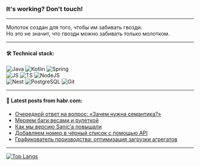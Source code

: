 ### It's working? Don't touch!

---
Молоток создан для того, чтобы им забивать гвозди. <br>
Но это не значит, что гвозди можно забивать только молотком.

---

#### 🛠️ Technical stack:

![Java](https://img.shields.io/badge/Java-informational?logo=Oracle&style=flat&logoColor=white&color=FF4500)
![Kotlin](https://img.shields.io/badge/Kotlin-informational?logo=Kotlin&style=flat&logoColor=white&color=774D97)
![Spring](https://img.shields.io/badge/SpringBoot-informational?logo=SpringBoot&style=flat&logoColor=white&color=6DB33F) <br>
![JS](https://img.shields.io/badge/JS-informational?logo=javaScript&style=flat&logoColor=black&color=F7Df1E)
![TS](https://img.shields.io/badge/TypeScript-informational?logo=typeScript&style=flat&logoColor=black&color=0667A8)
![NodeJS](https://img.shields.io/badge/NodeJS-informational?logo=node.js&style=flat&logoColor=white&color=70A760) <br>
![Nest](https://img.shields.io/badge/NestJS-informational?logo=NestJS&style=flat&logoColor=white&color=E0234E)
![PostgreSQL](https://img.shields.io/badge/PostgreSQL-informational?logo=PostgreSQL&style=flat&logoColor=white&color=DAA520)
![Git](https://img.shields.io/badge/Git-informational?logo=git&style=flat&logoColor=white&color=778899)

___

#### 💬 Latest posts from habr.com:

<!-- BLOG-POST-LIST:START -->
- [Очередной ответ на вопрос: «Зачем нужна семантика?»](https://habr.com/ru/companies/ruvds/articles/758006/?utm_source=habrahabr&utm_medium=rss&utm_campaign=758006)
- [Меряем баги весами и рулеткой](https://habr.com/ru/companies/2gis/articles/761714/?utm_source=habrahabr&utm_medium=rss&utm_campaign=761714)
- [Как мы версию Sanic’а повышали](https://habr.com/ru/companies/domclick/articles/761838/?utm_source=habrahabr&utm_medium=rss&utm_campaign=761838)
- [Добавляем номер в чёрный список с помощью API](https://habr.com/ru/companies/ru_mts/articles/761906/?utm_source=habrahabr&utm_medium=rss&utm_campaign=761906)
- [Графикователь производства: оптимизация загрузки агрегатов](https://habr.com/ru/companies/nlmk/articles/757384/?utm_source=habrahabr&utm_medium=rss&utm_campaign=757384)
<!-- BLOG-POST-LIST:END -->

---
[![Top Langs](https://github-readme-stats-git-master-advtsetting-gmailcom.vercel.app/api/top-langs/?username=zloylis&langs_count=10&hide_title=false&title_color=e6edf3&size_weight=0.5&count_weight=0.5&layout=compact&hide_border=true&theme=dracula)](https://github.com/zloylis)

<!-- ![GitHub stats](https://github-readme-stats-git-master-advtsetting-gmailcom.vercel.app/api?username=zloylis&show_icons=true&hide_border=true&theme=dracula&hide_title=true&include_all_commits=true&count_private=true&hide=contribs&hide_rank=true) -->
